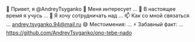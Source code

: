 👋 Привет, я @AndreyTsyganko
👀 Меня интересует ...
🌱 В настоящее время я учусь ...
💞️ Я хочу сотрудничать над ...
📫 Как со мной связаться ... andrey.tsyganko.94@mail.ru
😄 Местоимения: ...
⚡ Забавный факт: ...
https://github.com/AndreyTsyganko/ono-tebe-nado
